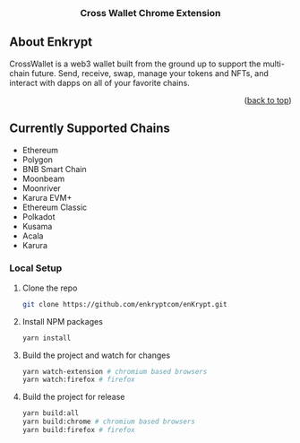 <br />
<div align="center">  
  <h3 align="center">Cross Wallet Chrome Extension</h3>  
</div>

<!-- ABOUT THE PROJECT -->
## About Enkrypt

CrossWallet is a web3 wallet built from the ground up to support the multi-chain future. Send, receive, swap, manage your tokens and NFTs, and interact with dapps on all of your favorite chains.

<p align="right">(<a href="#top">back to top</a>)</p>

## Currently Supported Chains

* Ethereum
* Polygon
* BNB Smart Chain
* Moonbeam
* Moonriver
* Karura EVM+
* Ethereum Classic
* Polkadot
* Kusama
* Acala
* Karura

### Local Setup

1. Clone the repo
   ```sh
   git clone https://github.com/enkryptcom/enKrypt.git
   ```
2. Install NPM packages
   ```sh
   yarn install
   ```
3. Build the project and watch for changes
    ```sh
    yarn watch-extension # chromium based browsers
    yarn watch:firefox # firefox
    ```
4. Build the project for release
    ```sh
    yarn build:all
    yarn build:chrome # chromium based browsers
    yarn build:firefox # firefox
    ```
